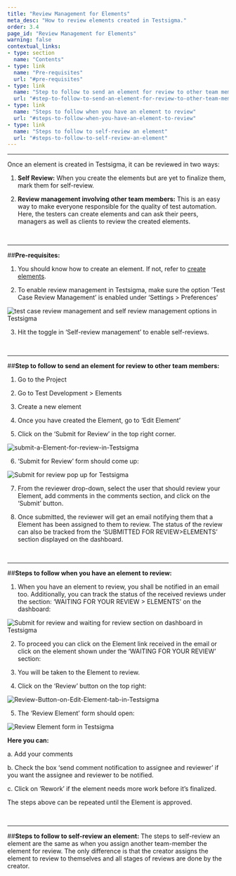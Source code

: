 ```yaml
---
title: "Review Management for Elements"
meta_desc: "How to review elements created in Testsigma."
order: 3.4
page_id: "Review Management for Elements"
warning: false
contextual_links:
- type: section
  name: "Contents"
- type: link
  name: "Pre-requisites"
  url: "#pre-requisites"
- type: link
  name: "Step to follow to send an element for review to other team members"
  url: "#step-to-follow-to-send-an-element-for-review-to-other-team-members"
- type: link
  name: "Steps to follow when you have an element to review"
  url: "#steps-to-follow-when-you-have-an-element-to-review"
- type: link
  name: "Steps to follow to self-review an element"
  url: "#steps-to-follow-to-self-review-an-element"    
---
```


---
Once an element is created in Testsigma, it can be reviewed in two ways:

1. **Self Review:** When you create the elements but are yet to finalize them, mark them for self-review. 
   
2. **Review management involving other team members:** This is an easy way to make everyone responsible for the quality of test automation. Here, the testers can create elements and can ask their peers, managers as well as clients to review the created elements.

&emsp;

---
##**Pre-requisites:**
1. You should know how to create an element. If not, refer to [create elements](https://testsigma.com/docs/elements/android-apps/create-manually/).
   
2. To enable review management in Testsigma, make sure the option ‘Test Case Review Management’  is enabled under ‘Settings > Preferences’

![test case review management and self review management options in Testsigma](https://docs.testsigma.com/images/elements-review-management/test-case-review-management-self-review-management-options-testsigma.png)

3. Hit the toggle in ‘Self-review management’ to enable self-reviews.

&emsp;

---
##**Step to follow to send an element for review to other team members:**
1. Go to the Project
   
2. Go to Test Development > Elements
   
3. Create a new element
   
4. Once you have created the Element, go to ‘Edit Element’
   
5. Click on the ‘Submit for Review’ in the top right corner.

![submit-a-Element-for-review-in-Testsigma](https://s3.amazonaws.com/static-docs.testsigma.com/new_images/collaboration/elements-review-management/submit-a-Element-for-review-in-Testsigma.png)

6. ‘Submit for Review’ form should come up:

![Submit for review pop up for Testsigma](https://docs.testsigma.com/images/elements-review-management/submit-for-review-pop-up-testsigma.png)

7. From the reviewer drop-down, select the user that should review your Element, add comments in the comments section, and click on the ‘Submit’ button.  
   
8. Once submitted, the reviewer will get an email notifying them that a Element has been assigned to them to review. The status of the review can also be tracked from the ‘SUBMITTED FOR REVIEW>ELEMENTS’ section displayed on the dashboard.

&emsp;

---
##**Steps to follow when you have an element to review:**
1. When you have an element to review, you shall be notified in an email too. Additionally, you can track the status of the received reviews under the section: ‘WAITING FOR YOUR REVIEW > ELEMENTS’ on the dashboard:

![Submit for review and waiting for review section on dashboard in Testsigma](https://docs.testsigma.com/images/elements-review-management/submit-for-review-waiting-for-review-section-dashboard-testsigma.png)

2. To proceed you can click on the Element link received in the email or click on the element shown under the ‘WAITING FOR YOUR REVIEW’ section:
   
3. You will be taken to the Element to review.
   
4. Click on the ‘Review’ button on the top right:

![Review-Button-on-Edit-Element-tab-in-Testsigma](https://s3.amazonaws.com/static-docs.testsigma.com/new_images/collaboration/elements-review-management/Review-Button-on-Edit-Element-tab-in-Testsigma.png)

5. The ‘Review Element’ form should open:

![Review Element form in Testsigma](https://docs.testsigma.com/images/elements-review-management/review-element-form-testsigma.png)

**Here you can:**

a. Add your comments

b. Check the box ‘send comment notification to assignee and reviewer’ if you want the assignee and reviewer to be notified.

c. Click on ‘Rework’ if the element needs more work before it’s finalized.

The steps above can be repeated until the Element is approved. 

&emsp;

---
##**Steps to follow to self-review an element:**
The steps to self-review an element are the same as when you assign another team-member the element for review. The only difference is that the creator assigns the element to review to themselves and all stages of reviews are done by the creator.


